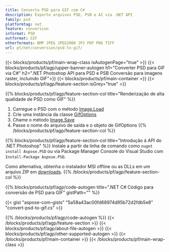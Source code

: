 ```yaml
---
title: Converta PSD para GIF com C#
description: Exporte arquivos PSD, PSB e AI via .NET API
family: psd
platformtag: net
feature: conversion
informat: PSD
outformat: GIF
otherformats: BMP JPEG JPEG2000 JP2 PDF PNG TIFF
url: pt/net/conversion/psd-to-gif/
---
```


{{< blocks/products/pf/main-wrap-class isAutogenPage="true" >}}
{{< blocks/products/pf/agp/upper-banner-autogen h1="Converter PSD para GIF via C#" h2=".NET Photoshop API para PSD e PSB Conversão para imagens raster, incluindo GIF">}}
{{< blocks/products/pf/main-container >}}
{{< blocks/products/pf/agp/feature-section isGrey="true" >}}

{{% blocks/products/pf/agp/feature-section-col title="Renderização de alta qualidade de PSD como GIF" %}}
1. Carregue o PSD com o método [Image.Load](https://apireference.aspose.com/psd/net/aspose.psd/image/methods/load/index)
1. Crie uma instância da classe [GifOptions](https://apireference.aspose.com/psd/net/aspose.psd.imageoptions/gifoptions)
1. Chame o método [Image.Save](https://apireference.aspose.com/psd/net/aspose.psd/image/methods/save/index)
1. Passe o nome do arquivo de saída e o objeto de GifOptions
{{% /blocks/products/pf/agp/feature-section-col %}}

{{% blocks/products/pf/agp/feature-section-col title="Introdução à API do .NET Photoshop" %}}
Instale a partir da linha de comando como ```nuget install Aspose.PSD``` ou via Package Manager Console do Visual Studio com ```Install-Package Aspose.PSD```.

Como alternativa, obtenha o instalador MSI offline ou as DLLs em um arquivo ZIP em [downloads](https://downloads.aspose.com/psd/net).
{{% /blocks/products/pf/agp/feature-section-col %}}

{{% blocks/products/pf/agp/code-autogen title=".NET C# Código para conversão de PSD para GIF" gistPath="" %}}

{{< gist "aspose-com-gists" "5a58a43ac00fd68974d95b72d2fdb5e8" "convert-psd-to-gif.cs" >}}

{{% /blocks/products/pf/agp/code-autogen %}}
{{< /blocks/products/pf/agp/feature-section >}}
{{< blocks/products/pf/agp/about-file-autogen >}}
{{< blocks/products/pf/agp/other-supported-autogen >}}
{{< /blocks/products/pf/main-container >}}
{{< /blocks/products/pf/main-wrap-class >}}
